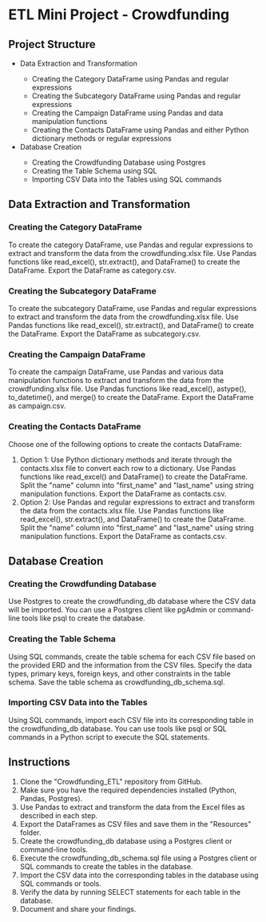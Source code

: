 
<h1>ETL Mini Project - Crowdfunding</h1>

<h2>Project Structure</h2>
<ul>
    <li>Data Extraction and Transformation</li>
    <ul>
        <li>Creating the Category DataFrame using Pandas and regular expressions</li>
        <li>Creating the Subcategory DataFrame using Pandas and regular expressions</li>
        <li>Creating the Campaign DataFrame using Pandas and data manipulation functions</li>
        <li>Creating the Contacts DataFrame using Pandas and either Python dictionary methods or regular expressions</li>
    </ul>
    <li>Database Creation</li>
    <ul>
        <li>Creating the Crowdfunding Database using Postgres</li>
        <li>Creating the Table Schema using SQL</li>
        <li>Importing CSV Data into the Tables using SQL commands</li>
    </ul>
</ul>

<h2>Data Extraction and Transformation</h2>

<h3>Creating the Category DataFrame</h3>
<p>To create the category DataFrame, use Pandas and regular expressions to extract and transform the data from the crowdfunding.xlsx file. Use Pandas functions like read_excel(), str.extract(), and DataFrame() to create the DataFrame. Export the DataFrame as category.csv.</p>

<h3>Creating the Subcategory DataFrame</h3>
<p>To create the subcategory DataFrame, use Pandas and regular expressions to extract and transform the data from the crowdfunding.xlsx file. Use Pandas functions like read_excel(), str.extract(), and DataFrame() to create the DataFrame. Export the DataFrame as subcategory.csv.</p>

<h3>Creating the Campaign DataFrame</h3>
<p>To create the campaign DataFrame, use Pandas and various data manipulation functions to extract and transform the data from the crowdfunding.xlsx file. Use Pandas functions like read_excel(), astype(), to_datetime(), and merge() to create the DataFrame. Export the DataFrame as campaign.csv.</p>

<h3>Creating the Contacts DataFrame</h3>
<p>Choose one of the following options to create the contacts DataFrame:</p>
<ol>
    <li>Option 1: Use Python dictionary methods and iterate through the contacts.xlsx file to convert each row to a dictionary. Use Pandas functions like read_excel() and DataFrame() to create the DataFrame. Split the "name" column into "first_name" and "last_name" using string manipulation functions. Export the DataFrame as contacts.csv.</li>
    <li>Option 2: Use Pandas and regular expressions to extract and transform the data from the contacts.xlsx file. Use Pandas functions like read_excel(), str.extract(), and DataFrame() to create the DataFrame. Split the "name" column into "first_name" and "last_name" using string manipulation functions. Export the DataFrame as contacts.csv.</li>
</ol>

<h2>Database Creation</h2>

<h3>Creating the Crowdfunding Database</h3>
<p>Use Postgres to create the crowdfunding_db database where the CSV data will be imported. You can use a Postgres client like pgAdmin or command-line tools like psql to create the database.</p>

<h3>Creating the Table Schema</h3>
<p>Using SQL commands, create the table schema for each CSV file based on the provided ERD and the information from the CSV files. Specify the data types, primary keys, foreign keys, and other constraints in the table schema. Save the table schema as crowdfunding_db_schema.sql.</p>

<h3>Importing CSV Data into the Tables</h3>
<p>Using SQL commands, import each CSV file into its corresponding table in the crowdfunding_db database. You can use tools like psql or SQL commands in a Python script to execute the SQL statements.</p>

<h2>Instructions</h2>
<ol>
    <li>Clone the "Crowdfunding_ETL" repository from GitHub.</li>
    <li>Make sure you have the required dependencies installed (Python, Pandas, Postgres).</li>
    <li>Use Pandas to extract and transform the data from the Excel files as described in each step.</li>
    <li>Export the DataFrames as CSV files and save them in the "Resources" folder.</li>
    <li>Create the crowdfunding_db database using a Postgres client or command-line tools.</li>
    <li>Execute the crowdfunding_db_schema.sql file using a Postgres client or SQL commands to create the tables in the database.</li>
    <li>Import the CSV data into the corresponding tables in the database using SQL commands or tools.</li>
    <li>Verify the data by running SELECT statements for each table in the database.</li>
    <li>Document and share your findings.</li>
</ol>
</body>
</html>

